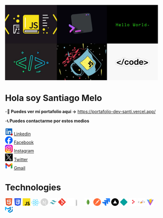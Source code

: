 <!--
**SantiCM/SantiCM** is a ✨ _special_ ✨ repository because its `README.md` (this file) appears on your GitHub profile.

Here are some ideas to get you started:

- 🔭 I’m currently working on ...
- 🌱 I’m currently learning ...
- 👯 I’m looking to collaborate on ...
- 🤔 I’m looking for help with ...
- 💬 Ask me about ...
- 📫 How to reach me: ...
- 😄 Pronouns: ...
- ⚡ Fun fact: ...
-->

<div className="flex justify-center items-center max-w-screen-2xl mx-auto">
<img src="/public/collage.webp"/>
</div>

<div className="flex justify-center items-center max-w-screen-2xl mx-auto">
<h1 className="text-center">Hola soy Santiago Melo</h1>
</div>

-**💼 Puedes ver mi portafolio aqui ->** https://portafolio-dev-santi.vercel.app/


-**📞 Puedes contactarme por estos medios**

<div className="grid grid-cols-2 max-w-screen-2xl mx-auto ">

<div className="flex flex-row">
<img src="/public/linkedin.webp" width="5%" height="5%"/>
<a href="https://www.linkedin.com/in/santiago-melo-7b25732a5/" className="my-auto" target="_blank">Linkedin</a>
</div>

<div className="flex flex-row">
<img src="/public/facebook.webp" width="5%" height="5%"/>
<a href="https://www.facebook.com/santiago.cano.1291?locale=es_LA" className="my-auto" target="_blank">Facebook</a>
</div>

<div className="flex flex-row">
<img src="/public/instragram.webp" width="5%" height="5%"/>
<a href="https://www.instagram.com/santiago_melo15/" className="my-auto" target="_blank">Instagram</a>
</div>

<div className="flex flex-row">
<img src="/public/twitter.webp" width="5%" height="5%"/>
<a href="https://twitter.com/SantiCM05" className="my-auto" target="_blank">Twitter</a>
</div>

<div className="flex flex-row">
<img src="/public/gmail.webp" width="5%" height="5%"/>
<a href="https://www.google.com/intl/es-419/gmail/about/" className="my-auto" target="_blank">Gmail</a>
</div>

</div>


<h1>Technologies</h1>
<div className="grid grid-cols-9 max-w-screen-2xl mx-auto">
<img src="/public/Html.svg" width="5%" height="5%"/>
<img src="/public/Css.svg" width="5%" height="5%"/>
<img src="/public/Javascript.svg" width="5%" height="5%"/>
<img src="/public/React.svg" width="5%" height="5%"/>
<img src="/public/Next.svg" width="5%" height="5%"/>
<img src="/public/Tailwind.png" width="5%" height="5%"/>
<img src="/public/Git.svg" width="5%" height="5%"/>
<img src="/public/GitHub.svg" width="5%" height="5%"/>
<img src="/public/axios.ico" width="5%" height="5%"/>
<img src="/public/Mongo.svg" width="5%" height="5%"/>
<img src="/public/Postman.svg" width="5%" height="5%"/>
<img src="/public/jira.webp" width="5%" height="5%"/>
<img src="/public/vercel.webp" width="5%" height="5%"/>
<img src="/public/netifly.webp" width="5%" height="5%"/>
<img src="/public/react-router-dom.webp" width="5%" height="5%"/>
<img src="/public/styles-components.png" width="5%" height="5%"/>
<img src="/public/Vite.png" width="5%" height="5%"/>
<img src="/public/MaterialUi.svg" width="5%" height="5%"/>
</div>
